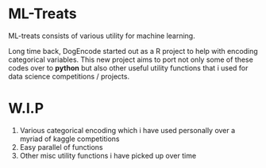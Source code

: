 # ML-Treats

ML-treats consists of various utility for machine learning.

Long time back, DogEncode started out as a R project to help with encoding categorical variables. 
This new project aims to port not only some of these codes over to **python** but also other useful utility functions that i used for data science competitions / projects. 


# W.I.P 

1) Various categorical encoding which i have used personally over a myriad of kaggle competitions 
2) Easy parallel of functions 
3) Other misc utility functions i have picked up over time 

